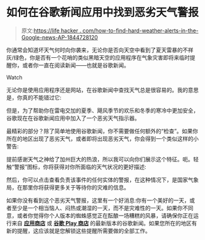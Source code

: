 # 如何在谷歌新闻应用中找到恶劣天气警报

> 原文:[https://life hacker . com/how-to-find-hard-weather-alerts-in-the-Google-news-AP-1844728120](https://lifehacker.com/how-to-find-severe-weather-alerts-in-the-google-news-ap-1844728120)

你通常会知道坏天气何时向你袭来，无论你是否向天空中看到了夏天雷暴的不祥灰/绿色，你是否有一个花哨的类似黑暗天空的应用程序在气象灾害即将来临时提醒你，或者你一直在阅读新闻——也就是谷歌新闻。

Watch

无论你是使用应用程序还是网站，在谷歌新闻中查找天气总是很容易的。我的意思是，你真的不能错过它:

但是，为了帮助你在雷电交加的夏季、飓风季节的欢乐和冬季的寒冷中更加安全，谷歌现在在谷歌新闻应用中加入了一个恶劣天气指示器。

最精彩的部分？除了简单地使用谷歌新闻，你不需要做任何额外的“检查”。如果你所在的地区出现了恶劣天气，或者即将出现恶劣天气，你会得到一个类似这样的小警告:

提前感谢天气之神给了加州巨大的热浪，所以我可以向你们展示这个特征。呃。轻触“警报”图标，你将获得对你所面临的天气状况的更好描述:

然后，你可以点击查看负责该事件的任何实体的警报，在这种情况下，是国家气象局，在那里你将获得更多关于等待你的灾难的信息。

如果你没有看到这个恶劣天气警报，这里有一个好消息:你有一个美好的一天，或者至少是一个相当恼人、闷热或潮湿的一天，而不是灾难性的一天。如果你不同意，或者你觉得你个人版本的蜘蛛感觉正在酝酿一场糟糕的风暴，请确保你正在运行来自 [**应用商店**](https://apps.apple.com/us/app/google-news/id459182288) 或 [**谷歌 Play 商店**](https://play.google.com/store/apps/details?id=com.google.android.apps.magazines&hl=en_US) 的最新版本的谷歌新闻。如果您所在的地区有新的提醒，这应该就是您解锁这些提醒所需要做的全部工作。
